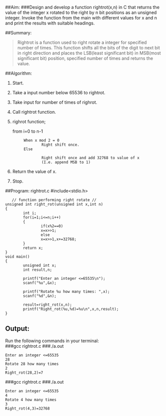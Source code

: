 ##Aim:
###Design and develop a function rightrot(x,n) in C that returns the value of the integer x rotated to the right by n bit positions as an unsigned integer. Invoke the function from the main with different values for x and n and print the results with suitable headings. 

##Summary:
>Rightrot is a function used to right rotate a integer for specified number of times. This function shifts all the bits of the digit to next bit in right direction and places the LSB(least significant bit) in MSB(most significant bit) position, specified number of times and returns the value.

##Algorithm:
1. Start.
2. Take a input number below 65536 to rightrot.
3. Take input for number of times of righrot.
4. Call rightrot function.
5. righrot function;
	
	 from i=0 to n-1
	
			When x mod 2 = 0
					Right shift once.
       		Else 
	
					Right shift once and add 32768 to value of x 
					(I.e. append MSB to 1)


6. Return the value of x.
7. Stop.

##Program: rightrot.c
	#include<stdio.h>
	
       // function performing right rotate //
	unsigned int right_rot(unsigned int x,int n)
	{        
	        int i;
	        for(i=1;i<=n;i++)
	        {
	                if(x%2==0)
	                x=x>>1;
	                else 
	                x=x>>1,x+=32768;
	        }
	        return x;
	}
	void main()
	{
	        unsigned int x; 
	        int result,n; 
	        
		    printf("Enter an integer <=65535\n");
	        scanf("%u",&x); 
	
	        printf("Rotate %u how many times: ",x); 
	        scanf("%d",&n);

	        result=right_rot(x,n);
	        printf("Right_rot(%u,%d)=%u\n",x,n,result);
	}   


## Output:

Run the following commands in your terminal:<br>
###gcc rightrot.c
###./a.out

	Enter an integer <=65535
	28
	Rotate 28 how many times
	2
	Right_rot(28,2)=7



###gcc rightrot.c
###./a.out

	Enter an integer <=65535
	4
	Rotate 4 how many times
	3
	Right_rot(4,3)=32768

